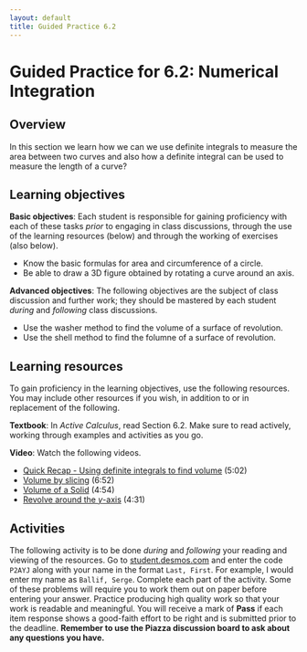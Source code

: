 ```yaml
---
layout: default
title: Guided Practice 6.2
---
```


# Guided Practice for 6.2: Numerical Integration

## Overview

In this section we learn how we can we use definite integrals to measure the area between two curves and also how a definite integral can be used to measure the length of a curve?

## Learning objectives

__Basic objectives__: Each student is responsible for gaining proficiency with each of these tasks _prior_ to engaging in class discussions, through the use of the learning resources (below) and through the working of exercises (also below).

- Know the basic formulas for area and circumference of a circle.
- Be able to draw a 3D figure obtained by rotating a curve around an axis.

__Advanced objectives__: The following objectives are the subject of class discussion and further work; they should be mastered by each student _during_ and _following_ class discussions.

- Use the washer method to find the volume of a surface of revolution.
- Use the shell method to find the folumne of a surface of revolution.

## Learning resources

To gain proficiency in the learning objectives, use the following resources. You may include other resources if you wish, in addition to or in replacement of the following.

__Textbook__: In _Active Calculus_, read Section 6.2. Make sure to read actively, working through examples and activities as you go.

__Video__: Watch the following videos.

- [Quick Recap - Using definite integrals to find volume](https://www.youtube.com/watch?v=JIQ8z4zVZZI&list=PL9bIjQJDwfGtewW75Nw7PnGNSkfqwAm3v&index=32) (5:02)
- [Volume by slicing](https://www.youtube.com/watch?v=ezLJdcfDUbY&list=PL9bIjQJDwfGtewW75Nw7PnGNSkfqwAm3v&index=33) (6:52)
- [Volume of a Solid](https://www.youtube.com/watch?v=caQHTJ0pPoI&list=PL9bIjQJDwfGtewW75Nw7PnGNSkfqwAm3v&index=34) (4:54)
- [Revolve around the $y$-axis](https://www.youtube.com/watch?v=-AXN2SEF4lM&list=PL9bIjQJDwfGtewW75Nw7PnGNSkfqwAm3v&index=35) (4:31)

## Activities

The following activity is to be done _during_ and _following_ your reading and viewing of the resources. Go to [student.desmos.com](https://student.desmos.com/?prepopulateCode=P2AYJ) and enter the code `P2AYJ` along with your name in the format `Last, First`. For example, I would enter my name as `Ballif, Serge`. Complete each part of the activity. Some of these problems will require you to work them out on paper before entering your answer. Practice producing high quality work so that your work is readable and meaningful. You will receive a mark of __Pass__ if each item response shows a good-faith effort to be right and is submitted prior to the deadline. __Remember to use the Piazza discussion board to ask about any questions you have.__
